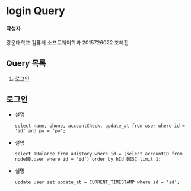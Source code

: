 # login Query

#### 작성자

광운대학교 컴퓨터 소프트웨어학과 2015726022 조혜진

## Query 목록

1. [로그인](#1)

<a name="1"></a>

## 로그인

- 설명

  ```mysql
  select name, phone, accountCheck, update_at from user where id = 'id' and pw = 'pw';
  ```

- 설명

  ```mysql
  select aBalance from aHistory where id = (select accountID from nodeDB.user where id = 'id') order by hId DESC limit 1;
  ```

- 설명

  ```mysql
  update user set update_at = CURRENT_TIMESTAMP where id = 'id';
  ```